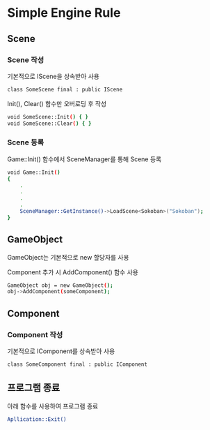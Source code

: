 # Simple Engine Rule



## Scene

### Scene 작성

기본적으로 IScene을 상속받아 사용

```bash
class SomeScene final : public IScene
```
Init(), Clear() 함수만 오버로딩 후 작성
```bash
void SomeScene::Init() { }
void SomeScene::Clear() { }
```

### Scene 등록

Game::Init() 함수에서 SceneManager를 통해 Scene 등록

```bash
void Game::Init()
{
    .
    .
    .
    .
    SceneManager::GetInstance()->LoadScene<Sokoban>("Sokoban");
}
```

## GameObject

GameObject는 기본적으로 new 할당자를 사용

Component 추가 시 AddComponent() 함수 사용

```bash
GameObject obj = new GameObject();
obj->AddComponent(someComponent);
```

## Component

### Component 작성

기본적으로 IComponent를 상속받아 사용

```bash
class SomeComponent final : public IComponent
```

## 프로그램 종료

아래 함수를 사용하여 프로그램 종료

```bash
Apllication::Exit()
```
